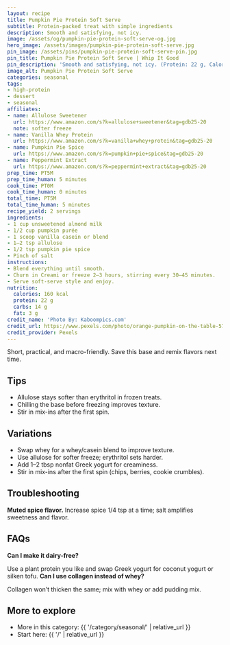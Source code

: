 ```yaml
---
layout: recipe
title: Pumpkin Pie Protein Soft Serve
subtitle: Protein-packed treat with simple ingredients
description: Smooth and satisfying, not icy.
image: /assets/og/pumpkin-pie-protein-soft-serve-og.jpg
hero_image: /assets/images/pumpkin-pie-protein-soft-serve.jpg
pin_image: /assets/pins/pumpkin-pie-protein-soft-serve-pin.jpg
pin_title: Pumpkin Pie Protein Soft Serve | Whip It Good
pin_description: 'Smooth and satisfying, not icy. (Protein: 22 g, Calories: 160 kcal)'
image_alt: Pumpkin Pie Protein Soft Serve
categories: seasonal
tags:
- high-protein
- dessert
- seasonal
affiliates:
- name: Allulose Sweetener
  url: https://www.amazon.com/s?k=allulose+sweetener&tag=gdb25-20
  note: softer freeze
- name: Vanilla Whey Protein
  url: https://www.amazon.com/s?k=vanilla+whey+protein&tag=gdb25-20
- name: Pumpkin Pie Spice
  url: https://www.amazon.com/s?k=pumpkin+pie+spice&tag=gdb25-20
- name: Peppermint Extract
  url: https://www.amazon.com/s?k=peppermint+extract&tag=gdb25-20
prep_time: PT5M
prep_time_human: 5 minutes
cook_time: PT0M
cook_time_human: 0 minutes
total_time: PT5M
total_time_human: 5 minutes
recipe_yield: 2 servings
ingredients:
- 1 cup unsweetened almond milk
- 1/2 cup pumpkin purée
- 1 scoop vanilla casein or blend
- 1–2 tsp allulose
- 1/2 tsp pumpkin pie spice
- Pinch of salt
instructions:
- Blend everything until smooth.
- Churn in Creami or freeze 2–3 hours, stirring every 30–45 minutes.
- Serve soft-serve style and enjoy.
nutrition:
  calories: 160 kcal
  protein: 22 g
  carbs: 14 g
  fat: 3 g
credit_name: 'Photo By: Kaboompics.com'
credit_url: https://www.pexels.com/photo/orange-pumpkin-on-the-table-5706411/
credit_provider: Pexels
---
```

Short, practical, and macro-friendly. Save this base and remix flavors next time.

## Tips
- Allulose stays softer than erythritol in frozen treats.
- Chilling the base before freezing improves texture.
- Stir in mix-ins after the first spin.

## Variations
- Swap whey for a whey/casein blend to improve texture.
- Use allulose for softer freeze; erythritol sets harder.
- Add 1–2 tbsp nonfat Greek yogurt for creaminess.
- Stir in mix-ins after the first spin (chips, berries, cookie crumbles).

## Troubleshooting
**Muted spice flavor.** Increase spice 1/4 tsp at a time; salt amplifies sweetness and flavor.

## FAQs
**Can I make it dairy-free?**

Use a plant protein you like and swap Greek yogurt for coconut yogurt or silken tofu.
**Can I use collagen instead of whey?**

Collagen won’t thicken the same; mix with whey or add pudding mix.

## More to explore
- More in this category: {{ '/category/seasonal/' | relative_url }}
- Start here: {{ '/' | relative_url }}
